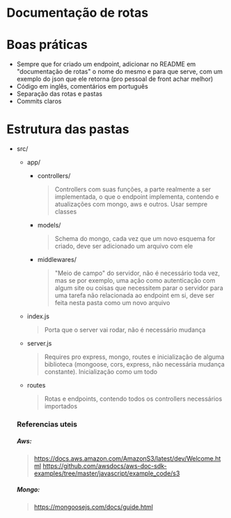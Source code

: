 # Documentação de rotas

# Boas práticas 

* Sempre que for criado um endpoint, adicionar no README em "documentação de rotas" o nome do mesmo e para que serve, com um exemplo do json que ele retorna (pro pessoal de front achar melhor)
* Código em inglês, comentários em português 
* Separação das rotas e pastas
* Commits claros

# Estrutura das pastas

* src/

  * app/
  
    * controllers/
      
      >Controllers com suas funções, a parte realmente a ser implementada, o que o endpoint implementa, contendo e atualizações com mongo, aws e outros. Usar sempre classes
    
    * models/
      
      >Schema do mongo, cada vez que um novo esquema for criado, deve ser adicionado um arquivo com ele 
      
     * middlewares/
     
        >"Meio de campo" do servidor, não é necessário toda vez, mas se por exemplo, uma ação como autenticação com algum site ou coisas que necessitem parar o servidor para uma tarefa não relacionada ao endpoint em si, deve ser feita nesta pasta como um novo arquivo


  * index.js
    
      >Porta que o server vai rodar, não é necessário mudança
  
  * server.js
  
      >Requires pro express, mongo, routes e inicialização de alguma biblioteca (mongoose, cors, express, não necessária mudança constante). Inicialização como um todo
      
  * routes
      
      >Rotas e endpoints, contendo todos os controllers necessários importados
     
  ### Referencias uteis
  
  ##### Aws:
  
  >https://docs.aws.amazon.com/AmazonS3/latest/dev/Welcome.html
  >https://github.com/awsdocs/aws-doc-sdk-examples/tree/master/javascript/example_code/s3
  
  ##### Mongo:
  
  >https://mongoosejs.com/docs/guide.html
